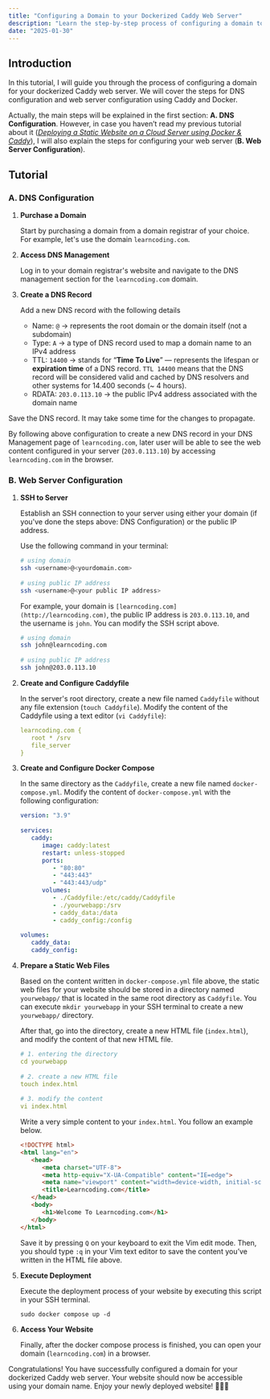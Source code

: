 ```yaml
---
title: "Configuring a Domain to your Dockerized Caddy Web Server"
description: "Learn the step-by-step process of configuring a domain to your Dockerized Caddy web server, ensuring your website is accessible through a custom domain name and leveraging the power of containerization for efficient web hosting."
date: "2025-01-30"
---
```


## Introduction

In this tutorial, I will guide you through the process of configuring a domain for your dockerized Caddy web server. We will cover the steps for DNS configuration and web server configuration using Caddy and Docker.

Actually, the main steps will be explained in the first section: **A. DNS Configuration**. However, in case you haven’t read my previous tutorial about it (*[Deploying a Static Website on a Cloud Server using Docker & Caddy](https://ricoputra.my.id/docs/deploy-static-web-using-docker-caddy/)*), I will also explain the steps for configuring your web server (**B. Web Server Configuration**).

## Tutorial

### A. DNS Configuration

1. **Purchase a Domain**
   
   Start by purchasing a domain from a domain registrar of your choice. For example, let's use the domain `learncoding.com`.

2. **Access DNS Management**
   
   Log in to your domain registrar's website and navigate to the DNS management section for the `learncoding.com` domain.

3. **Create a DNS Record**
   
   Add a new DNS record with the following details
   - Name: `@` → represents the root domain or the domain itself (not a subdomain)
   - Type: `A` → a type of DNS record used to map a domain name to an IPv4 address
   - TTL: `14400` → stands for “**Time To Live**” — represents the lifespan or **expiration time** of a DNS record. `TTL 14400` means that the DNS record will be considered valid and cached by DNS resolvers and other systems for 14.400 seconds (~ 4 hours).
   - RDATA: `203.0.113.10` → the public IPv4 address associated with the domain name
    
Save the DNS record. It may take some time for the changes to propagate.

By following above configuration to create a new DNS record in your DNS Management page of `learncoding.com`, later user will be able to see the web content configured in your server (`203.0.113.10`) by accessing `learncoding.com` in the browser.


### B. Web Server Configuration

1. **SSH to Server**
    
   Establish an SSH connection to your server using either your domain (if you've done the steps above: DNS Configuration) or the public IP address. 
   
   Use the following command in your terminal:
    
   ```bash
   # using domain
   ssh <username>@<yourdomain.com>
    
   # using public IP address
   ssh <username>@<your public IP address>
   ```
    
   For example, your domain is `[learncoding.com](http://learncoding.com)`, the public IP address is `203.0.113.10`, and the username is `john`. You can modify the SSH script above.
    
   ```bash
   # using domain
   ssh john@learncoding.com
    
   # using public IP address
   ssh john@203.0.113.10
   ```
    
2. **Create and Configure Caddyfile**

   In the server's root directory, create a new file named `Caddyfile` without any file extension (`touch Caddyfile`). Modify the content of the Caddyfile using a text editor (`vi Caddyfile`):
    
   ```yaml
   learncoding.com {
      root * /srv
      file_server
   } 
   ```
    
3. **Create and Configure Docker Compose**
    
   In the same directory as the `Caddyfile`, create a new file named `docker-compose.yml`. Modify the content of `docker-compose.yml` with the following configuration:

   ```yaml
   version: "3.9"
    
   services:
      caddy:
         image: caddy:latest
         restart: unless-stopped
         ports:
            - "80:80"
            - "443:443"
            - "443:443/udp"
         volumes:
            - ./Caddyfile:/etc/caddy/Caddyfile
            - ./yourwebapp:/srv
            - caddy_data:/data
            - caddy_config:/config
    
   volumes:
      caddy_data:
      caddy_config:
    ```
    
4. **Prepare a Static Web Files**
    
   Based on the content written in `docker-compose.yml` file above, the static web files for your website should be stored in a directory named `yourwebapp/` that is located in the same root directory as `Caddyfile`. You can execute `mkdir yourwebapp` in your SSH terminal to create a new `yourwebapp/` directory.
    
   After that, go into the directory, create a new HTML file (`index.html`), and modify the content of that new HTML file.
    
   ```yaml
   # 1. entering the directory
   cd yourwebapp
    
   # 2. create a new HTML file
   touch index.html
    
   # 3. modify the content
   vi index.html
   ```
    
   Write a very simple content to your `index.html`. You follow an example below.
    
   ```html
   <!DOCTYPE html>
   <html lang="en">
      <head>
         <meta charset="UTF-8">
         <meta http-equiv="X-UA-Compatible" content="IE=edge">
         <meta name="viewport" content="width=device-width, initial-scale=1.0">
         <title>Learncoding.com</title>
      </head>
      <body>
         <h1>Welcome To Learncoding.com</h1>
      </body>
   </html>
   ```
    
    Save it by pressing `Q` on your keyboard to exit the Vim edit mode. Then, you should type `:q` in your Vim text editor to save the content you’ve written in the HTML file above.
    
5. **Execute Deployment**
    
   Execute the deployment process of your website by executing this script in your SSH terminal.
    
   ```html
   sudo docker compose up -d
   ```
    
6. **Access Your Website**
   
   Finally, after the docker compose process is finished, you can open your domain (`learncoding.com`) in a browser.

Congratulations! You have successfully configured a domain for your dockerized Caddy web server. Your website should now be accessible using your domain name. Enjoy your newly deployed website! 🎉🎉🎉